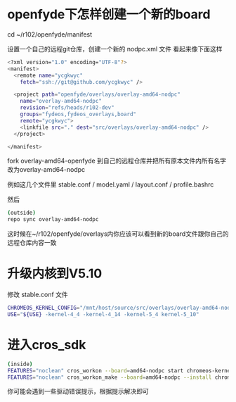 # openfyde下怎样创建一个新的board

cd ~/r102/openfyde/manifest

设置一个自己的远程git仓库，创建一个新的 nodpc.xml 文件 看起来像下面这样

```bash
<?xml version="1.0" encoding="UTF-8"?>
<manifest>
  <remote name="ycgkwyc"
    fetch="ssh://git@github.com/ycgkwyc" />

  <project path="openfyde/overlays/overlay-amd64-nodpc"
    name="overlay-amd64-nodpc"
    revision="refs/heads/r102-dev"
    groups="fydeos,fydeos_overlays,board"
    remote="ycgkwyc">
    <linkfile src="." dest="src/overlays/overlay-amd64-nodpc" />
  </project>

</manifest>
```

fork overlay-amd64-openfyde 到自己的远程仓库并把所有原本文件内所有名字改为overlay-amd64-nodpc 

例如这几个文件里 stable.conf / model.yaml / layout.conf / profile.bashrc 

然后
```bash
(outside)
repo sync overlay-amd64-nodpc
```
这时候在~/r102/openfyde/overlays内你应该可以看到新的board文件跟你自己的远程仓库内容一致

# 升级内核到V5.10
修改 stable.conf 文件
```bash
CHROMEOS_KERNEL_CONFIG="/mnt/host/source/src/overlays/overlay-amd64-nodpc/kconfig/fydeos_def_r102_5.4_test"
USE="${USE} -kernel-4_4 -kernel-4_14 -kernel-5_4 kernel-5_10"
```
# 进入cros_sdk
```bash
(inside)
FEATURES="noclean" cros_workon --board=amd64-nodpc start chromeos-kernel-5_10
FEATURES="noclean" cros_workon_make --board=amd64-nodpc --install chromeos-kernel-5_10
```
你可能会遇到一些驱动错误提示，根据提示解决即可
